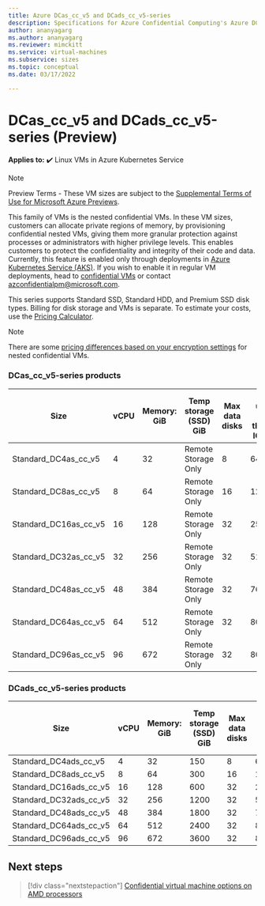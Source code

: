```yaml
---
title: Azure DCas_cc_v5 and DCads_cc_v5-series
description: Specifications for Azure Confidential Computing's Azure DCas_cc_v5 and DCads_cc_v5-series confidential virtual machines. 
author: ananyagarg
ms.author: ananyagarg
ms.reviewer: mimckitt
ms.service: virtual-machines
ms.subservice: sizes
ms.topic: conceptual 
ms.date: 03/17/2022

---
```


# DCas_cc_v5 and DCads_cc_v5-series (Preview)

**Applies to:** :heavy_check_mark: Linux VMs in Azure Kubernetes Service

> [!NOTE]
> Preview Terms - These VM sizes are subject to the [Supplemental Terms of Use for Microsoft Azure Previews](https://azure.microsoft.com/en-us/support/legal/preview-supplemental-terms/).


This family of VMs is the nested confidential VMs. In these VM sizes, customers can allocate private regions of memory, by provisioning confidential nested VMs, giving them more granular protection against processes or administrators with higher privilege levels. This enables customers to protect the confidentiality and integrity of their code and data. Currently, this feature is enabled only through deployments in [Azure Kubernetes Service (AKS)](../../../articles/aks/index.yml). If you wish to enable it in regular VM deployments, head to [confidential VMs](../../../articles/confidential-computing/confidential-vm-overview.md) or contact [azconfidentialpm@microsoft.com](mailto:azconfidentialpm@microsoft.com).

This series supports Standard SSD, Standard HDD, and Premium SSD disk types. Billing for disk storage and VMs is separate. To estimate your costs, use the [Pricing Calculator](https://azure.microsoft.com/pricing/calculator/).

> [!NOTE]
> There are some [pricing differences based on your encryption settings](../../../articles/confidential-computing/confidential-vm-overview.md#encryption-pricing-differences) for nested confidential VMs.


### DCas_cc_v5-series products

| Size | vCPU | Memory: GiB | Temp storage (SSD) GiB | Max data disks | Max uncached disk throughput: IOPS/MBps | Max NICs |
|---|---|---|---|---|---|---|
| Standard_DC4as_cc_v5  | 4  | 32  | Remote Storage Only | 8  | 6400/144   | 2 |
| Standard_DC8as_cc_v5  | 8  | 64  | Remote Storage Only | 16 | 12800/200  | 4 |
| Standard_DC16as_cc_v5 | 16 | 128 | Remote Storage Only | 32 | 25600/384  | 4 |
| Standard_DC32as_cc_v5 | 32 | 256 | Remote Storage Only | 32 | 51200/768  | 8 |
| Standard_DC48as_cc_v5 | 48 | 384 | Remote Storage Only | 32 | 76800/1152 | 8 |
| Standard_DC64as_cc_v5 | 64 | 512 | Remote Storage Only | 32 | 80000/1200 | 8 |
| Standard_DC96as_cc_v5 | 96 | 672 | Remote Storage Only | 32 | 80000/1600 | 8 |


### DCads_cc_v5-series products

| Size | vCPU | Memory: GiB | Temp storage (SSD) GiB | Max data disks | Max uncached disk throughput: IOPS/MBps | Max NICs |
|---|---|---|---|---|---|---|
| Standard_DC4ads_cc_v5  | 4  | 32  | 150 | 8  | 6400/144   | 2 |
| Standard_DC8ads_cc_v5  | 8  | 64  | 300 | 16 | 12800/200  | 4 |
| Standard_DC16ads_cc_v5 | 16 | 128 | 600 | 32 | 25600/384  | 4 |
| Standard_DC32ads_cc_v5 | 32 | 256 | 1200 | 32 | 51200/768  | 8 |
| Standard_DC48ads_cc_v5 | 48 | 384 | 1800 | 32 | 76800/1152 | 8 |
| Standard_DC64ads_cc_v5 | 64 | 512 | 2400 | 32 | 80000/1200 | 8 |
| Standard_DC96ads_cc_v5 | 96 | 672 | 3600 | 32 | 80000/1600 | 8 |

## Next steps

> [!div class="nextstepaction"]
> [Confidential virtual machine options on AMD processors](../../../articles/confidential-computing/confidential-vm-overview.md)
